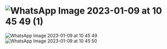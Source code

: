 # ![WhatsApp Image 2023-01-09 at 10 45 49 (1)](https://user-images.githubusercontent.com/105094474/211244980-45b40609-90fe-42f5-8cf1-b9239b70e6f1.jpeg)
![WhatsApp Image 2023-01-09 at 10 45 49](https://user-images.githubusercontent.com/105094474/211244986-99fd3ba9-c942-48db-a620-795aafa4a87c.jpeg)
![WhatsApp Image 2023-01-09 at 10 45 50](https://user-images.githubusercontent.com/105094474/211245013-d3a99e56-9abf-4428-b0ee-d7b34a5bdd1f.jpeg)
